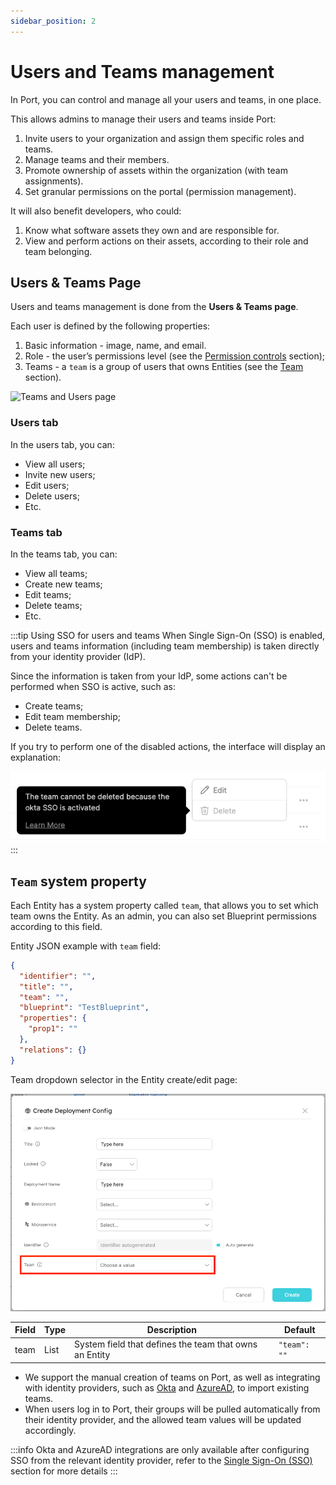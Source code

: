 ```yaml
---
sidebar_position: 2
---
```


# Users and Teams management

In Port, you can control and manage all your users and teams, in one place.

This allows admins to manage their users and teams inside Port:

1. Invite users to your organization and assign them specific roles and teams.
2. Manage teams and their members.
3. Promote ownership of assets within the organization (with team assignments).
4. Set granular permissions on the portal (permission management).

It will also benefit developers, who could:

1. Know what software assets they own and are responsible for.
2. View and perform actions on their assets, according to their role and team belonging.

## Users & Teams Page

Users and teams management is done from the **Users & Teams page**.

Each user is defined by the following properties:

1. Basic information - image, name, and email.
2. Role - the user’s permissions level (see the [Permission controls](./permissions-controls) section);
3. Teams - a `team` is a group of users that owns Entities (see the [Team](#team-system-property) section).

![Teams and Users page](../../../static/img/platform-overview/role-based-access-control/users-and-teams/usersAndTeams.png)

### Users tab

In the users tab, you can:

- View all users;
- Invite new users;
- Edit users;
- Delete users;
- Etc.

### Teams tab

In the teams tab, you can:

- View all teams;
- Create new teams;
- Edit teams;
- Delete teams;
- Etc.

:::tip Using SSO for users and teams
When Single Sign-On (SSO) is enabled, users and teams information (including team membership) is taken directly from your identity provider (IdP).

Since the information is taken from your IdP, some actions can't be performed when SSO is active, such as:

- Create teams;
- Edit team membership;
- Delete teams.

If you try to perform one of the disabled actions, the interface will display an explanation:

![Managed by SSO notice](../../../static/img/platform-overview/role-based-access-control/users-and-teams/createTeamNoticeWithSSO.png)
:::

## `Team` system property

Each Entity has a system property called `team`, that allows you to set which team owns the Entity. As an admin, you can also set Blueprint permissions according to this field.

Entity JSON example with `team` field:

```json showLineNumbers
{
  "identifier": "",
  "title": "",
  "team": "",
  "blueprint": "TestBlueprint",
  "properties": {
    "prop1": ""
  },
  "relations": {}
}
```

Team dropdown selector in the Entity create/edit page:

![Team property](../../../static/img/platform-overview/role-based-access-control/users-and-teams/teamPropertyMarkedInUIForm.png)

| Field | Type | Description                                            | Default      |
| ----- | ---- | ------------------------------------------------------ | ------------ |
| team  | List | System field that defines the team that owns an Entity | `"team": ""` |

- We support the manual creation of teams on Port, as well as integrating with identity providers, such as [Okta](../../single-sign-on/okta.md) and [AzureAD](../../single-sign-on/azure-ad.md), to import existing teams.
- When users log in to Port, their groups will be pulled automatically from their identity provider, and the allowed team values will be updated accordingly.

:::info
Okta and AzureAD integrations are only available after configuring SSO from the relevant identity provider, refer to the [Single Sign-On (SSO)](../../single-sign-on/) section for more details
:::
